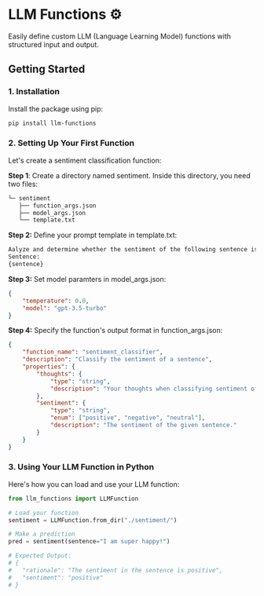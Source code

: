 # LLM Functions ⚙️
Easily define custom LLM (Language Learning Model) functions with structured input and output.

## Getting Started
### 1. Installation
Install the package using pip:
```bash
pip install llm-functions
```
### 2. Setting Up Your First Function
Let's create a sentiment classification function:

**Step 1**: Create a directory named sentiment. Inside this directory, you need two files:
```bash
└─ sentiment
   ├── function_args.json
   ├── model_args.json
   └── template.txt
```
**Step 2:** Define your prompt template in template.txt:
```bash
Aalyze and determine whether the sentiment of the following sentence is positive, negative, or neutral.
Sentence:
{sentence}
```
**Step 3:** Set model paramters in model_args.json:
```json
{
    "temperature": 0.0,
    "model": "gpt-3.5-turbo"
}
```

**Step 4:** Specify the function's output format in function_args.json:
```json
{
    "function_name": "sentiment_classifier",
    "description": "Classify the sentiment of a sentence",
    "properties": {
        "thoughts": {
            "type": "string",
            "description": "Your thoughts when classifying sentiment of the given sentence."
        },
        "sentiment": {
            "type": "string",
            "enum": ["positive", "negative", "neutral"],
            "description": "The sentiment of the given sentence."
        }
    }
}
```
### 3. Using Your LLM Function in Python

Here's how you can load and use your LLM function:

```python
from llm_functions import LLMFunction

# Load your function
sentiment = LLMFunction.from_dir("./sentiment/")

# Make a prediction
pred = sentiment(sentence="I am super happy!")

# Expected Output:
# {
#   "rationale": "The sentiment in the sentence is positive",
#   "sentiment": "positive"
# }
```
